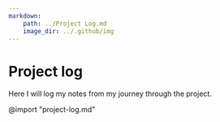 ```yaml
---
markdown:
    path: ../Project Log.md
    image_dir: ../.github/img
---
```


# Project log

Here I will log my notes from my journey through the project.

@import "project-log.md"